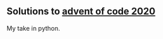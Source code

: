 Solutions to [advent of code 2020](https://adventofcode.com/2020)
--------------------------------

My take in python.


